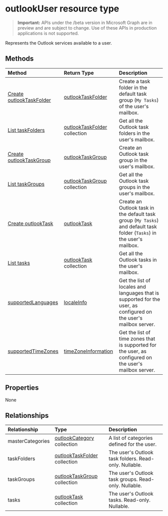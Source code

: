 # outlookUser resource type

> **Important:** APIs under the /beta version in Microsoft Graph are in preview and are subject to change. Use of these APIs in production applications is not supported.

Represents the Outlook services available to a user.


## Methods

| Method		   | Return Type	|Description|
|:---------------|:--------|:----------|
|[Create outlookTaskFolder](../api/outlookuser_post_taskfolders.md) |[outlookTaskFolder](outlooktaskfolder.md)| Create a task folder in the default task group (`My Tasks`) of the user's mailbox.|
|[List taskFolders](../api/outlookuser_list_taskfolders.md) |[outlookTaskFolder](outlooktaskfolder.md) collection| Get all the Outlook task folders in the user's mailbox.|
|[Create outlookTaskGroup](../api/outlookuser_post_taskgroups.md) |[outlookTaskGroup](outlooktaskgroup.md)| Create an Outlook task group in the user's mailbox.|
|[List taskGroups](../api/outlookuser_list_taskgroups.md) |[outlookTaskGroup](outlooktaskgroup.md) collection| Get all the Outlook task groups in the user's mailbox.|
|[Create outlookTask](../api/outlookuser_post_tasks.md) |[outlookTask](outlooktask.md)| Create an Outlook task in the default task group (`My Tasks`) and default task folder (`Tasks`) in the user's mailbox.|
|[List tasks](../api/outlookuser_list_tasks.md) |[outlookTask](outlooktask.md) collection| Get all the Outlook tasks in the user's mailbox.|
|[supportedLanguages](../api/outlookuser_supportedlanguages.md) | [localeInfo](localeinfo.md) | Get the list of locales and languages that is supported for the user, as configured on the user's mailbox server. |
|[supportedTimeZones](../api/outlookuser_supportedtimezones.md) | [timeZoneInformation](timezoneinformation.md) | Get the list of time zones that is supported for the user, as configured on the user's mailbox server. |


## Properties
None

## Relationships
| Relationship | Type	|Description|
|:---------------|:--------|:----------|
|masterCategories|[outlookCategory](../resources/outlookCategory.md) collection| A list of categories defined for the user. | 
|taskFolders|[outlookTaskFolder](outlooktaskfolder.md) collection| The user's Outlook task folders. Read-only. Nullable.|
|taskGroups|[outlookTaskGroup](outlooktaskgroup.md) collection| The user's Outlook task groups. Read-only. Nullable.|
|tasks|[outlookTask](outlooktask.md) collection| The user's Outlook tasks. Read-only. Nullable.|

<!-- uuid: 8fcb5dbc-d5aa-4681-8e31-b001d5168d79
2015-10-25 14:57:30 UTC -->
<!-- {
  "type": "#page.annotation",
  "description": "outlookUser resource",
  "keywords": "",
  "section": "documentation",
  "tocPath": ""
}-->
